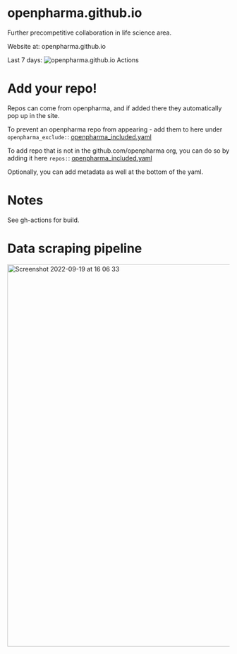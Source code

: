 # openpharma.github.io

Further precompetitive collaboration in life science area.

Website at: openpharma.github.io

Last 7 days:
![openpharma.github.io Actions](https://api.meercode.io/badge/openpharma/openpharma.github.io?type=ci-count&lastDay=14)

# Add your repo!

Repos can come from openpharma, and if added there they automatically pop up 
in the site. 

To prevent an openpharma repo from appearing - add them to here under 
`openpharma_exclude:`: [openpharma_included.yaml](https://github.com/openpharma/openpharma.github.io/blob/master/openpharma_included.yaml)

To add repo that is not in the github.com/openpharma org, you can do so by adding it 
here `repos:`: [openpharma_included.yaml](https://github.com/openpharma/openpharma.github.io/blob/master/openpharma_included.yaml)

Optionally, you can add metadata as well at the bottom of the yaml.

# Notes

See gh-actions for build.

# Data scraping pipeline

<img width="865" alt="Screenshot 2022-09-19 at 16 06 33" src="https://user-images.githubusercontent.com/49449000/191036611-75ad2582-dc93-4bb2-9981-6e2390728a27.png">
